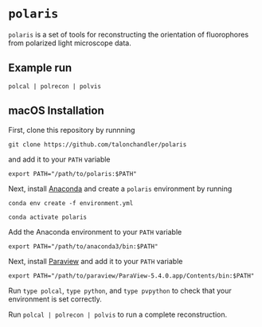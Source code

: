 # `polaris`

`polaris` is a set of tools for reconstructing the orientation of fluorophores
from polarized light microscope data.

## Example run

`polcal | polrecon | polvis`

## macOS Installation

First, clone this repository by runnning

`git clone https://github.com/talonchandler/polaris`

and add it to your `PATH` variable

`export PATH="/path/to/polaris:$PATH"`

Next, install [Anaconda](https://www.anaconda.com/download) and create a
`polaris` environment by running

`conda env create -f environment.yml`

`conda activate polaris`

Add the Anaconda environment to your `PATH` variable

`export PATH="/path/to/anaconda3/bin:$PATH"`

Next, install [Paraview](https://www.paraview.org/download/) and add it to your `PATH` variable

`export PATH="/path/to/paraview/ParaView-5.4.0.app/Contents/bin:$PATH"`

Run `type polcal`, `type python`, and `type pvpython` to check that your
environment is set correctly.

Run `polcal | polrecon | polvis` to run a complete reconstruction. 
